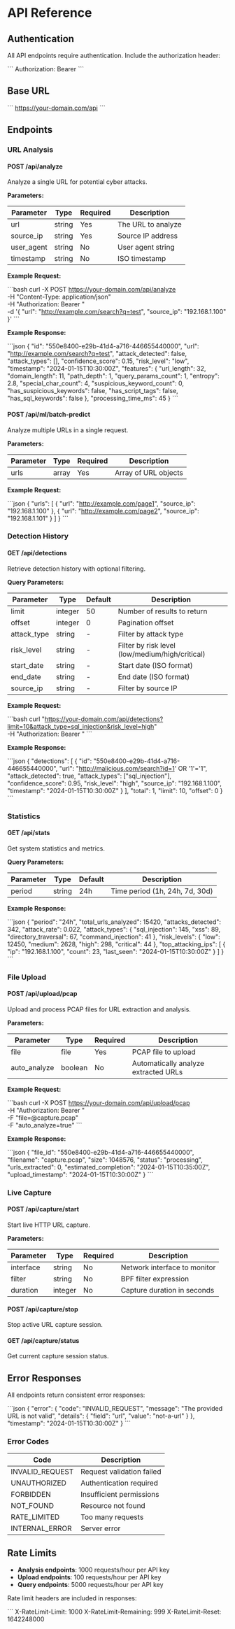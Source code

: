 # API Reference

## Authentication

All API endpoints require authentication. Include the authorization header:

\`\`\`
Authorization: Bearer <your-token>
\`\`\`

## Base URL

\`\`\`
https://your-domain.com/api
\`\`\`

## Endpoints

### URL Analysis

#### POST /api/analyze

Analyze a single URL for potential cyber attacks.

**Parameters:**

| Parameter | Type | Required | Description |
|-----------|------|----------|-------------|
| url | string | Yes | The URL to analyze |
| source_ip | string | Yes | Source IP address |
| user_agent | string | No | User agent string |
| timestamp | string | No | ISO timestamp |

**Example Request:**

\`\`\`bash
curl -X POST https://your-domain.com/api/analyze \
  -H "Content-Type: application/json" \
  -H "Authorization: Bearer <token>" \
  -d '{
    "url": "http://example.com/search?q=test",
    "source_ip": "192.168.1.100"
  }'
\`\`\`

**Example Response:**

\`\`\`json
{
  "id": "550e8400-e29b-41d4-a716-446655440000",
  "url": "http://example.com/search?q=test",
  "attack_detected": false,
  "attack_types": [],
  "confidence_score": 0.15,
  "risk_level": "low",
  "timestamp": "2024-01-15T10:30:00Z",
  "features": {
    "url_length": 32,
    "domain_length": 11,
    "path_depth": 1,
    "query_params_count": 1,
    "entropy": 2.8,
    "special_char_count": 4,
    "suspicious_keyword_count": 0,
    "has_suspicious_keywords": false,
    "has_script_tags": false,
    "has_sql_keywords": false
  },
  "processing_time_ms": 45
}
\`\`\`

#### POST /api/ml/batch-predict

Analyze multiple URLs in a single request.

**Parameters:**

| Parameter | Type | Required | Description |
|-----------|------|----------|-------------|
| urls | array | Yes | Array of URL objects |

**Example Request:**

\`\`\`json
{
  "urls": [
    {
      "url": "http://example.com/page1",
      "source_ip": "192.168.1.100"
    },
    {
      "url": "http://example.com/page2",
      "source_ip": "192.168.1.101"
    }
  ]
}
\`\`\`

### Detection History

#### GET /api/detections

Retrieve detection history with optional filtering.

**Query Parameters:**

| Parameter | Type | Default | Description |
|-----------|------|---------|-------------|
| limit | integer | 50 | Number of results to return |
| offset | integer | 0 | Pagination offset |
| attack_type | string | - | Filter by attack type |
| risk_level | string | - | Filter by risk level (low/medium/high/critical) |
| start_date | string | - | Start date (ISO format) |
| end_date | string | - | End date (ISO format) |
| source_ip | string | - | Filter by source IP |

**Example Request:**

\`\`\`bash
curl "https://your-domain.com/api/detections?limit=10&attack_type=sql_injection&risk_level=high" \
  -H "Authorization: Bearer <token>"
\`\`\`

**Example Response:**

\`\`\`json
{
  "detections": [
    {
      "id": "550e8400-e29b-41d4-a716-446655440000",
      "url": "http://malicious.com/search?id=1' OR '1'='1",
      "attack_detected": true,
      "attack_types": ["sql_injection"],
      "confidence_score": 0.95,
      "risk_level": "high",
      "source_ip": "192.168.1.100",
      "timestamp": "2024-01-15T10:30:00Z"
    }
  ],
  "total": 1,
  "limit": 10,
  "offset": 0
}
\`\`\`

### Statistics

#### GET /api/stats

Get system statistics and metrics.

**Query Parameters:**

| Parameter | Type | Default | Description |
|-----------|------|---------|-------------|
| period | string | 24h | Time period (1h, 24h, 7d, 30d) |

**Example Response:**

\`\`\`json
{
  "period": "24h",
  "total_urls_analyzed": 15420,
  "attacks_detected": 342,
  "attack_rate": 0.022,
  "attack_types": {
    "sql_injection": 145,
    "xss": 89,
    "directory_traversal": 67,
    "command_injection": 41
  },
  "risk_levels": {
    "low": 12450,
    "medium": 2628,
    "high": 298,
    "critical": 44
  },
  "top_attacking_ips": [
    {
      "ip": "192.168.1.100",
      "count": 23,
      "last_seen": "2024-01-15T10:30:00Z"
    }
  ]
}
\`\`\`

### File Upload

#### POST /api/upload/pcap

Upload and process PCAP files for URL extraction and analysis.

**Parameters:**

| Parameter | Type | Required | Description |
|-----------|------|----------|-------------|
| file | file | Yes | PCAP file to upload |
| auto_analyze | boolean | No | Automatically analyze extracted URLs |

**Example Request:**

\`\`\`bash
curl -X POST https://your-domain.com/api/upload/pcap \
  -H "Authorization: Bearer <token>" \
  -F "file=@capture.pcap" \
  -F "auto_analyze=true"
\`\`\`

**Example Response:**

\`\`\`json
{
  "file_id": "550e8400-e29b-41d4-a716-446655440000",
  "filename": "capture.pcap",
  "size": 1048576,
  "status": "processing",
  "urls_extracted": 0,
  "estimated_completion": "2024-01-15T10:35:00Z",
  "upload_timestamp": "2024-01-15T10:30:00Z"
}
\`\`\`

### Live Capture

#### POST /api/capture/start

Start live HTTP URL capture.

**Parameters:**

| Parameter | Type | Required | Description |
|-----------|------|----------|-------------|
| interface | string | No | Network interface to monitor |
| filter | string | No | BPF filter expression |
| duration | integer | No | Capture duration in seconds |

#### POST /api/capture/stop

Stop active URL capture session.

#### GET /api/capture/status

Get current capture session status.

## Error Responses

All endpoints return consistent error responses:

\`\`\`json
{
  "error": {
    "code": "INVALID_REQUEST",
    "message": "The provided URL is not valid",
    "details": {
      "field": "url",
      "value": "not-a-url"
    }
  },
  "timestamp": "2024-01-15T10:30:00Z"
}
\`\`\`

### Error Codes

| Code | Description |
|------|-------------|
| INVALID_REQUEST | Request validation failed |
| UNAUTHORIZED | Authentication required |
| FORBIDDEN | Insufficient permissions |
| NOT_FOUND | Resource not found |
| RATE_LIMITED | Too many requests |
| INTERNAL_ERROR | Server error |

## Rate Limits

- **Analysis endpoints**: 1000 requests/hour per API key
- **Upload endpoints**: 100 requests/hour per API key
- **Query endpoints**: 5000 requests/hour per API key

Rate limit headers are included in responses:

\`\`\`
X-RateLimit-Limit: 1000
X-RateLimit-Remaining: 999
X-RateLimit-Reset: 1642248000
